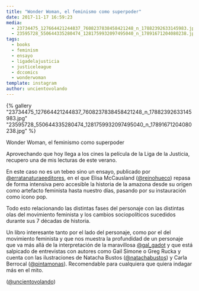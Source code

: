 ```yaml
---
title: "Wonder Woman, el feminismo como superpoder"
date: 2017-11-17 16:59:23
media: 
  - 23734475_127664421244837_7608237838458421248_n_17882392633145983.jpg
  - 23595728_550644335280474_1281759932097495040_n_17891671204080238.jpg
tags: 
  - books
  - feminism
  - ensayo
  - ligadelajusticia
  - justiceleague
  - dccomics
  - wonderwoman
template: instagram
author: uncientovolando
---
```


{% gallery "23734475_127664421244837_7608237838458421248_n_17882392633145983.jpg" "23595728_550644335280474_1281759932097495040_n_17891671204080238.jpg" %}

Wonder Woman, el feminismo como superpoder

Aprovechando que hoy llega a los cines la película de la Liga de la Justicia, recupero una de mis lecturas de este verano.

En este caso no es un tebeo sino un ensayo, publicado por [@erratanaturaeeditores](https://instagram.com/erratanaturaeeditores), en el que Elisa McCausland ([@reinohueco](https://instagram.com/reinohueco)) repasa de forma intensiva pero accesible la historia de la amazona desde su origen como artefacto feminista hasta nuestro días, pasando por su instauración como icono pop.

Todo esto relacionando las distintas fases del personaje con las distintas olas del movimiento feminista y los cambios sociopolíticos sucedidos durante sus 7 décadas de historia.

Un libro interesante tanto por el lado del personaje, como por el del movimiento feminista y que nos muestra la profundidad de un personaje que va más allá de la interpretación de la maravillosa [@gal_gadot](https://instagram.com/gal_gadot) y que está salpicado de entrevistas con autores como Gail Simone o Greg Rucka y cuenta con las ilustraciones de Natacha Bustos ([@natachabustos](https://instagram.com/natachabustos)) y  Carla Berrocal ([@pintamonas](https://instagram.com/pintamonas)). Recomendable para cualquiera que quiera indagar más en el mito.

([@uncientovolando](https://instagram.com/uncientovolando))

